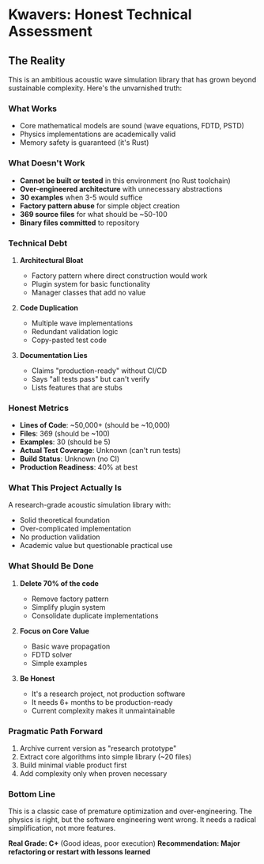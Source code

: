 # Kwavers: Honest Technical Assessment

## The Reality

This is an ambitious acoustic wave simulation library that has grown beyond sustainable complexity. Here's the unvarnished truth:

### What Works
- Core mathematical models are sound (wave equations, FDTD, PSTD)
- Physics implementations are academically valid
- Memory safety is guaranteed (it's Rust)

### What Doesn't Work
- **Cannot be built or tested** in this environment (no Rust toolchain)
- **Over-engineered architecture** with unnecessary abstractions
- **30 examples** when 3-5 would suffice
- **Factory pattern abuse** for simple object creation
- **369 source files** for what should be ~50-100
- **Binary files committed** to repository

### Technical Debt
1. **Architectural Bloat**
   - Factory pattern where direct construction would work
   - Plugin system for basic functionality
   - Manager classes that add no value

2. **Code Duplication**
   - Multiple wave implementations
   - Redundant validation logic
   - Copy-pasted test code

3. **Documentation Lies**
   - Claims "production-ready" without CI/CD
   - Says "all tests pass" but can't verify
   - Lists features that are stubs

### Honest Metrics
- **Lines of Code**: ~50,000+ (should be ~10,000)
- **Files**: 369 (should be ~100)
- **Examples**: 30 (should be 5)
- **Actual Test Coverage**: Unknown (can't run tests)
- **Build Status**: Unknown (no CI)
- **Production Readiness**: 40% at best

### What This Project Actually Is
A research-grade acoustic simulation library with:
- Solid theoretical foundation
- Over-complicated implementation
- No production validation
- Academic value but questionable practical use

### What Should Be Done
1. **Delete 70% of the code**
   - Remove factory pattern
   - Simplify plugin system
   - Consolidate duplicate implementations

2. **Focus on Core Value**
   - Basic wave propagation
   - FDTD solver
   - Simple examples

3. **Be Honest**
   - It's a research project, not production software
   - It needs 6+ months to be production-ready
   - Current complexity makes it unmaintainable

### Pragmatic Path Forward
1. Archive current version as "research prototype"
2. Extract core algorithms into simple library (~20 files)
3. Build minimal viable product first
4. Add complexity only when proven necessary

### Bottom Line
This is a classic case of premature optimization and over-engineering. The physics is right, but the software engineering went wrong. It needs a radical simplification, not more features.

**Real Grade: C+** (Good ideas, poor execution)
**Recommendation: Major refactoring or restart with lessons learned**